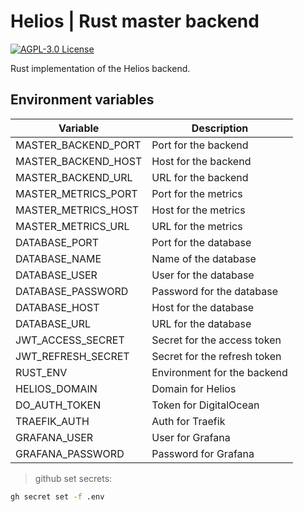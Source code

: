# Helios | Rust master backend

[![AGPL-3.0 License](https://img.shields.io/badge/License-AGPL%20v3-blue.svg)](https://choosealicense.com/licenses/agpl-3.0/)

Rust implementation of the Helios backend.

## Environment variables

| Variable | Description |
|----------|-------------|
| MASTER_BACKEND_PORT | Port for the backend |
| MASTER_BACKEND_HOST | Host for the backend |
| MASTER_BACKEND_URL | URL for the backend |
| MASTER_METRICS_PORT | Port for the metrics |
| MASTER_METRICS_HOST | Host for the metrics |
| MASTER_METRICS_URL | URL for the metrics |
| DATABASE_PORT | Port for the database |
| DATABASE_NAME | Name of the database |
| DATABASE_USER | User for the database |
| DATABASE_PASSWORD | Password for the database |
| DATABASE_HOST | Host for the database |
| DATABASE_URL | URL for the database |
| JWT_ACCESS_SECRET | Secret for the access token |
| JWT_REFRESH_SECRET | Secret for the refresh token |
| RUST_ENV | Environment for the backend |
| HELIOS_DOMAIN | Domain for Helios |
| DO_AUTH_TOKEN | Token for DigitalOcean |
| TRAEFIK_AUTH | Auth for Traefik |
| GRAFANA_USER | User for Grafana |
| GRAFANA_PASSWORD | Password for Grafana |

> github set secrets:

```bash
gh secret set -f .env
```
